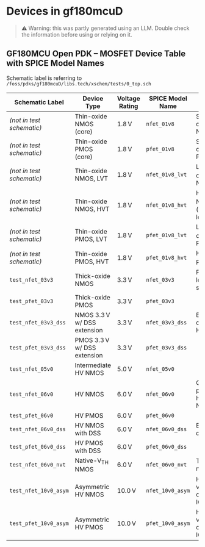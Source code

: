 # Devices in gf180mcuD

> ⚠️ Warning: this was partly generated using an LLM. Double check the information before using or relying on it. 

## GF180MCU Open PDK – MOSFET Device Table with SPICE Model Names

Schematic label is referring to `/foss/pdks/gf180mcuD/libs.tech/xschem/tests/0_top.sch`


| Schematic Label            | Device Type                     | Voltage Rating | SPICE Model Name      | Notes                                    |
|---------------------------|----------------------------------|----------------|-----------------------|------------------------------------------|
| *(not in test schematic)* | Thin-oxide NMOS (core)          | 1.8 V          | `nfet_01v8`           | Standard core NMOS                       |
| *(not in test schematic)* | Thin-oxide PMOS (core)          | 1.8 V          | `pfet_01v8`           | Standard core PMOS                       |
| *(not in test schematic)* | Thin-oxide NMOS, LVT            | 1.8 V          | `nfet_01v8_lvt`       | Low-V<sub>TH</sub> core NMOS             |
| *(not in test schematic)* | Thin-oxide NMOS, HVT            | 1.8 V          | `nfet_01v8_hvt`       | High-V<sub>TH</sub> NMOS (low leakage)   |
| *(not in test schematic)* | Thin-oxide PMOS, LVT            | 1.8 V          | `pfet_01v8_lvt`       | Low-V<sub>TH</sub> core PMOS             |
| *(not in test schematic)* | Thin-oxide PMOS, HVT            | 1.8 V          | `pfet_01v8_hvt`       | High-V<sub>TH</sub> PMOS                 |
| `test_nfet_03v3`          | Thick-oxide NMOS                | 3.3 V          | `nfet_03v3`           | For IO or level-shifting                 |
| `test_pfet_03v3`          | Thick-oxide PMOS                | 3.3 V          | `pfet_03v3`           |                                          |
| `test_nfet_03v3_dss`      | NMOS 3.3 V w/ DSS extension      | 3.3 V          | `nfet_03v3_dss`       | Extended drain for HV                    |
| `test_pfet_03v3_dss`      | PMOS 3.3 V w/ DSS extension      | 3.3 V          | `pfet_03v3_dss`       |                                          |
| `test_nfet_05v0`          | Intermediate HV NMOS            | 5.0 V          | `nfet_05v0`           |                                          |
| `test_nfet_06v0`          | HV NMOS                         | 6.0 V          | `nfet_06v0`           | General-purpose HV NMOS                  |
| `test_pfet_06v0`          | HV PMOS                         | 6.0 V          | `pfet_06v0`           |                                          |
| `test_nfet_06v0_dss`      | HV NMOS with DSS                | 6.0 V          | `nfet_06v0_dss`       | Extended drain                           |
| `test_pfet_06v0_dss`      | HV PMOS with DSS                | 6.0 V          | `pfet_06v0_dss`       |                                          |
| `test_nfet_06v0_nvt`      | Native-V<sub>TH</sub> NMOS      | 6.0 V          | `nfet_06v0_nvt`       | Threshold near 0 V                       |
| `test_nfet_10v0_asym`     | Asymmetric HV NMOS              | 10.0 V         | `nfet_10v0_asym`      | High-voltage output or IO path           |
| `test_pfet_10v0_asym`     | Asymmetric HV PMOS              | 10.0 V         | `pfet_10v0_asym`      | High-voltage output or IO path           |

